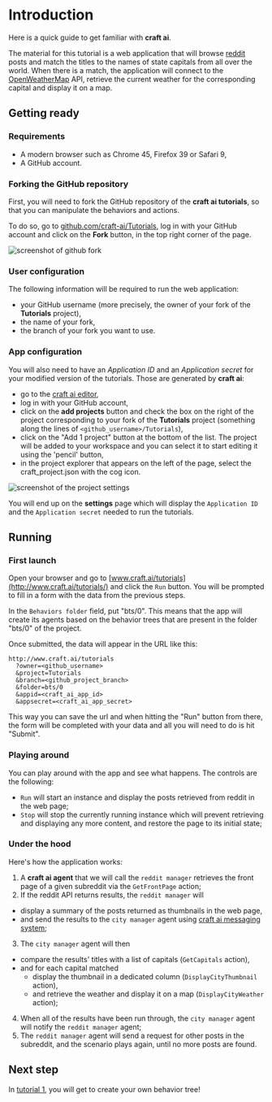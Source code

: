 # Introduction #

Here is a quick guide to get familiar with **craft ai**.

The material for this tutorial is a web application that will browse
[reddit](https://www.reddit.com/) posts and match the titles to the names of
state capitals from all over the world. When there is a match, the application
will connect to the [OpenWeatherMap](http://openweathermap.org/) API, retrieve
the current weather for the corresponding capital and display it on a map.

## Getting ready ##

### Requirements ###

- A modern browser such as Chrome 45, Firefox 39 or Safari 9,
- A GitHub account.

### Forking the GitHub repository ###

First, you will need to fork the GitHub repository of the **craft ai
tutorials**, so that you can manipulate the behaviors and actions.

To do so, go to
[github.com/craft-ai/Tutorials](https://github.com/craft-ai/Tutorials), log in
with your GitHub account and click on the **Fork** button, in the top right
corner of the page.

![screenshot of github fork](https://raw.githubusercontent.com/craft-ai/tutorials/master/doc/0/fork.jpg "Forking")

### User configuration ###

The following information will be required to run the web application:

- your GitHub username (more precisely, the owner of your fork of the
**Tutorials** project),
- the name of your fork,
- the branch of your fork you want to use.

### App configuration ###

You will also need to have an _Application ID_ and an _Application secret_ for
your modified version of the tutorials. Those are generated by **craft ai**:

- go to the [craft ai editor](http://editor.craft.ai/),
- log in with your GitHub account,
- click on the **add projects** button and check the box on the right of the
project corresponding to your fork of the **Tutorials** project (something along
the lines of `<github_username>/Tutorials`),
- click on the "Add 1 project" button at the bottom of the list. The project will
be added to your workspace and you can select it to start editing it using the 'pencil' button,
- in the project explorer that appears on the left of the page, select the craft_project.json with the cog icon.

![screenshot of the project settings](https://raw.githubusercontent.com/craft-ai/tutorials/master/doc/0/project_json.jpg "Application/Secret")

You will end up on the **settings** page which will display the `Application ID`
and the `Application secret` needed to run the tutorials.

## Running ##

### First launch ###

Open your browser and go to [www.craft.ai/tutorials](http://www.craft.ai/tutorials/) and
click the `Run` button. You will be prompted to fill in a form with the data from
the previous steps.

In the `Behaviors folder` field, put "bts/0". This means that the app will create its agents based on the behavior trees that are present in the folder "bts/0" of the project.

Once submitted, the data will appear in the URL like this:

```
http://www.craft.ai/tutorials
  ?owner=<github_username>
  &project=Tutorials
  &branch=<github_project_branch>
  &folder=bts/0
  &appid=<craft_ai_app_id>
  &appsecret=<craft_ai_app_secret>
```
This way you can save the url and when hitting the "Run" button from there, the form will be
completed with your data and all you will need to do is hit "Submit".

### Playing around ###

You can play around with the app and see what happens. The controls are the following:

  - `Run` will start an instance and display the posts retrieved from reddit in the web page;
  - `Stop` will stop the currently running instance which will prevent retrieving and displaying any more content, and restore the page to its initial state;

### Under the hood ###

Here's how the application works:

1. A **craft ai agent** that we will call the `reddit manager` retrieves the
front page of a given subreddit via the `GetFrontPage` action;
2. If the reddit API returns results, the `reddit manager` will
  - display a summary of the posts returned as thumbnails in the web page,
  - and send the results to the `city manager` agent using
  [craft ai messaging system](http://doc.craft.ai/behaviors/messages/index.html#the-messaging-system);

3. The `city manager` agent will then
  - compare the results' titles with a list of capitals (`GetCapitals` action),
  - and for each capital matched
    - display the thumbnail in a dedicated column (`DisplayCityThumbnail` action),
    - and retrieve the weather and display it on a map (`DisplayCityWeather` action);
4. When all of the results have been run through, the `city manager` agent will notify the `reddit manager` agent;
5. The `reddit manager` agent will send a request for other posts in the subreddit, and the scenario plays again, until no more posts are found.

## Next step ##
In [tutorial 1](../1/index.html), you will get to create your own behavior tree!